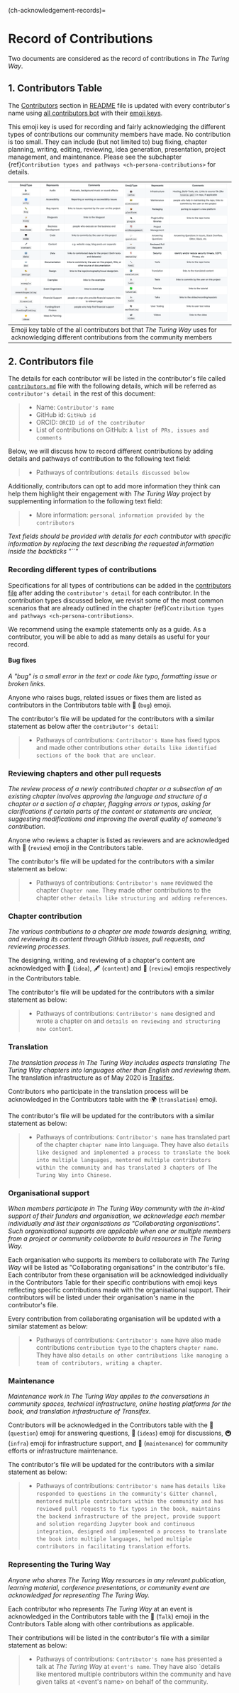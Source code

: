 (ch-acknowledgement-records)=
# Record of Contributions

Two documents are considered as the record of contributions in _The Turing Way_.

## 1. Contributors Table

The [Contributors](https://github.com/alan-turing-institute/the-turing-way#contributors) section in [README](https://github.com/alan-turing-institute/the-turing-way/blob/master/README.md) file is updated with every contributor's name using [all contributors bot](https://allcontributors.org/) with their [emoji keys](https://allcontributors.org/docs/en/emoji-key).

This emoji key is used for recording and fairly acknowledging the different types of contributions our community members have made.
No contribution is too small.
They can include (but not limited to) bug fixing, chapter planning, writing, editing, reviewing, idea generation, presentation, project management, and maintenance.
Please see the subchapter {ref}`Contribution types and pathways <ch-persona-contributions>` for details.

| ![Table with different emojis that is used by the contributors bot](../../figures/allcontributorsbot-emoji.png) |
|----------------------------------------------|
| Emoji key table of the all contributors bot that _The Turing Way_ uses for acknowledging different contributions from the community members |

## 2. Contributors file

The details for each contributor will be listed in the contributor's file called [`contributors.md`](https://github.com/alan-turing-institute/the-turing-way/blob/master/contributors.md) file with the following details, which will be referred as `contributor's detail` in the rest of this document:

> * Name: `Contributor's name`
> * GitHub id: `GitHub id`
> * ORCID: `ORCID id of the contributor`
> * List of contributions on GitHub: `A list of PRs, issues and comments`

Below, we will discuss how to record different contributions by adding details and pathways of contribution to the following text field:
> * Pathways of contributions: `details discussed below`

Additionally, contributors can opt to add more information they think can help them highlight their engagement with _The Turing Way_ project by supplementing information to the following text field:
> * More information: `personal information provided by the contributors`

*Text fields should be provided with details for each contributor with specific information by replacing the text describing the requested information inside the backticks "``"*

### Recording different types of contributions

Specifications for all types of contributions can be added in the [contributors file](https://github.com/alan-turing-institute/the-turing-way/blob/master/contributors.md) after adding the `contributor's detail` for each contributor.
In the contribution types discussed below, we revisit some of the most common scenarios that are already outlined in the chapter {ref}`Contribution types and pathways <ch-persona-contributions>`.

We recommend using the example statements only as a guide.
As a contributor, you will be able to add as many details as useful for your record.

#### Bug fixes

*A "bug" is a small error in the text or code like typo, formatting issue or broken links.*

Anyone who raises bugs, related issues or fixes them are listed as contributors in the Contributors table with  🐛 (`bug`) emoji.

The contributor's file will be updated for the contributors with a similar statement as below after the `contributor's detail`:
> * Pathways of contributions: `Contributor's Name` has fixed typos and made other contributions `other details like identified sections of the book that are unclear`.

### Reviewing chapters and other pull requests

*The review process of a newly contributed chapter or a subsection of an existing chapter involves approving the language and structure of a chapter or a section of a chapter, flagging errors or typos, asking for clarifications if certain parts of the content or statements are unclear, suggesting modifications and improving the overall quality of someone's contribution.*

Anyone who reviews a chapter is listed as reviewers and are acknowledged with 👀 (`review`) emoji in the Contributors table.

The contributor's file will be updated for the contributors with a similar statement as below:
> * Pathways of contributions: `Contributor's name` reviewed the chapter `Chapter name`. They made other contributions to the chapter `other details like structuring and adding references`.

### Chapter contribution

*The various contributions to a chapter are made towards designing, writing, and reviewing its content through GitHub issues, pull requests, and reviewing processes.*

The designing, writing, and reviewing of a chapter's content are acknowledged with 🤔 (`idea`), 🖋 (`content`) and 👀 (`review`) emojis respectively in the Contributors table.

The contributor's file will be updated for the contributors with a similar statement as below:
> * Pathways of contributions: `Contributor's name` designed and wrote a chapter on <chapter name> and `details on reviewing and structuring new content`.

### Translation

*The translation process in _The Turing Way_ includes aspects translating _The Turing Way_ chapters into languages other than English and reviewing them.*
The translation infrastructure as of May 2020 is [Trasifex](https://www.transifex.com/theturingway/theturingway/dashboard/).

Contributors who participate in the translation process will be acknowledged in the Contributors table with the 🌍 (`translation`) emoji.

The contributor's file will be updated for the contributors with a similar statement as below:
> * Pathways of contributions: `Contributor's name` has translated part of the chapter `chapter name` into `language`. They have also `details like designed and implemented a process to translate the book into multiple languages, mentored multiple contributors within the community and has translated 3 chapters of The Turing Way into Chinese`.

### Organisational support

*When members participate in _The Turing Way_ community with the in-kind support of their funders and organisation, we acknowledge each member individually and list their organisations as "Collaborating organisations".
Such organisational supports are applicable when one or multiple members from a project or community collaborate to build resources in _The Turing Way_.*

Each organisation who supports its members to collaborate with _The Turing Way_ will be listed as "Collaborating organisations" in the contributor's file.
Each contributor from these organisation will be acknowledged individually in the Contributors Table for their specific contributions with emoji keys reflecting specific contributions made with the organisational support.
Their contributors will be listed under their organisation's name in the contributor's file.

Every contribution from collaborating organisation will be updated with a similar statement as below:
> * Pathways of contributions: `Contributor's name` have also made contributions `contribution type` to the chapters `chapter name`. They have also `details on other contributions like managing a team of contributors, writing a chapter`.

### Maintenance

*Maintenance work in _The Turing Way_ applies to the conversations in community spaces, technical infrastructure, online hosting platforms for the book, and translation infrastructure of Transifex.*

Contributors will be acknowledged in the Contributors table with the 💬
(`question`) emoji for answering questions, 🤔 (`ideas`) emoji for discussions, 🚇 (`infra`) emoji for infrastructure support, and 🚧 (`maintenance`) for community efforts or infrastructure maintenance.

The contributor's file will be updated for the contributors with a similar statement as below:
> * Pathways of contributions: `Contributor's name` has `details like responded to questions in the community's Gitter channel, mentored multiple contributors within the community and has reviewed pull requests to fix typos in the book, maintains the backend infrastructure of the project, provide support and solution regarding Jupyter book and continuous integration, designed and implemented a process to translate the book into multiple languages, helped multiple contributors in facilitating translation efforts`.  

### Representing the Turing Way

*Anyone who shares _The Turing Way_ resources in any relevant publication, learning material, conference presentations, or community event are acknowledged for representing _The Turing Way_.*

Each contributor who represents _The Turing Way_ at an event is acknowledged in the Contributors table with the 📢 (`Talk`) emoji in the Contributors Table along with other contributions as applicable.

Their contributions will be listed in the contributor's file with a similar statement as below:
> * Pathways of contributions: `Contributor's name` has presented a talk at _The Turing Way_ at `event's name`. They have also `details like mentored multiple contributors within the community and have given talks at <event's name> on behalf of the community.
